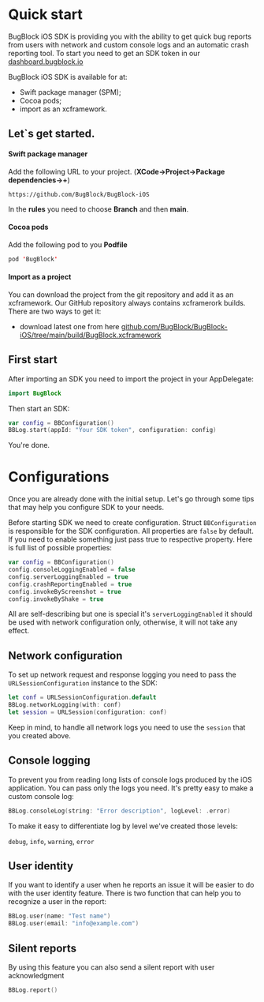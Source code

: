 # Quick start
BugBlock iOS SDK is providing you with the ability to get quick bug reports from users with network and custom console logs and an automatic crash reporting tool. To start you need to get an SDK token in our [dashboard.bugblock.io](https://dashboard.bugblock.io "dashboard.bugblock.io")


BugBlock iOS SDK is available for at:
- Swift package manager (SPM);
- Cocoa pods;
- import as an xcframework.


## Let`s get started.

#### Swift package manager
Add the following URL to your project. (**XCode->Project->Package dependencies->+**)

```
https://github.com/BugBlock/BugBlock-iOS
```

In the **rules** you need to choose **Branch** and then **main**.

#### Cocoa pods

Add the following pod to you **Podfile**

```swift
pod 'BugBlock'
```

#### Import as a project
You can download the project from the git repository and add it as an xcframework. Our GitHub repository always contains xcframerork builds. 
There are two ways to get it: 
- download latest one from here [github.com/BugBlock/BugBlock-iOS/tree/main/build/BugBlock.xcframework](https://github.com/BugBlock/BugBlock-iOS/tree/main/build/BugBlock.xcframework "github.com/BugBlock/BugBlock-iOS/tree/main/build/BugBlock.xcframework")


## First start

After importing an SDK you need to import the project in your AppDelegate:
```swift
import BugBlock
```

Then start an SDK:
```swift
var config = BBConfiguration()
BBLog.start(appId: "Your SDK token", configuration: config)
```

You're done.



# Configurations

Once you are already done with the initial setup. Let's go through some tips that may help you configure SDK to your needs.

Before starting SDK we need to create configuration. Struct `BBConfiguration` is responsible for the SDK configuration. All properties are `false` by default. If you need to enable something just pass true to respective property. Here is full list of possible properties:

```swift
var config = BBConfiguration()
config.consoleLoggingEnabled = false
config.serverLoggingEnabled = true
config.crashReportingEnabled = true
config.invokeByScreenshot = true
config.invokeByShake = true
```

All are self-describing but one is special it's `serverLoggingEnabled` it should be used with network configuration only, otherwise, it will not take any effect.

## Network configuration

To set up network request and response logging you need to pass the `URLSessionConfiguration` instance to the SDK:
```swift
let conf = URLSessionConfiguration.default
BBLog.networkLogging(with: conf)
let session = URLSession(configuration: conf)
```

Keep in mind, to handle all network logs you need to use the `session` that you created above.


## Console logging

To prevent you from reading long lists of console logs produced by the iOS application. You can pass only the logs you need. It's pretty easy to make a custom console log: 

```swift
BBLog.consoleLog(string: "Error description", logLevel: .error)
```

To make it easy to differentiate log by level we've created those levels:

`debug`, 
`info`, 
`warning`, 
`error`


## User identity

If you want to identify a user when he reports an issue it will be easier to do with the user identity feature. There is two function that can help you to recognize a user in the report: 

```swift
BBLog.user(name: "Test name")
BBLog.user(email: "info@example.com")
```


## Silent reports 

By using this feature you can also send a silent report with user acknowledgment

```swift
BBLog.report()
```
